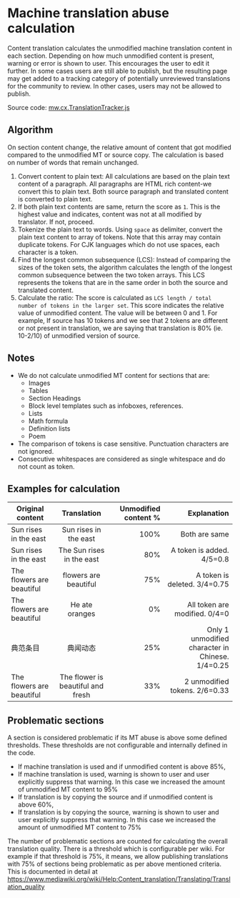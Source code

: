 # Machine translation abuse calculation

Content translation calculates the unmodified machine translation content in each section. Depending on how much unmodified content is present, warning or error is shown to user. This encourages the user to edit it further. In some cases users are still able to publish, but the resulting page may get added to a tracking category of potentially unreviewed translations for the community to review. In other cases, users may not be allowed to publish.

Source code: [mw.cx.TranslationTracker.js](https://github.com/wikimedia/mediawiki-extensions-ContentTranslation/blob/master/modules/mw.cx.TranslationTracker.js)

## Algorithm

On section content change, the relative amount of content that got modified compared to the unmodified MT or source copy. The calculation is based on number of words that remain unchanged.

1. Convert content to plain text: All calculations are based on the plain text content of a paragraph. All paragraphs are HTML rich content-we convert this to plain text. Both source paragraph and translated content is converted to plain text.
2. If both plain text contents are same, return the score as `1`. This is the highest value and indicates, content was not at all modified by translator. If not, proceed.
3. Tokenize the plain text to words. Using `space` as delimiter, convert the plain text content to array of tokens. Note that this array may contain duplicate tokens. For CJK languages which do not use spaces, each character is a token.
4. Find the longest common subsequence (LCS): Instead of comparing the sizes of the token sets, the algorithm calculates the length of the longest common subsequence between the two token arrays. This LCS represents the tokens that are in the same order in both the source and translated content.
5. Calculate the ratio: The score is calculated as `LCS length / total number of tokens in the larger set`. This score indicates the relative value of unmodified content. The value will be between 0 and 1. For example, If source has 10 tokens and we see that 2 tokens are different or not present in translation, we are saying that translation is 80% (ie. 10-2/10) of unmodified version of source.

## Notes

* We do not calculate unmodified MT content for sections that are:
  * Images
  * Tables
  * Section Headings
  * Block level templates such as infoboxes, references.
  * Lists
  * Math formula
  * Definition lists
  * Poem
* The comparison of tokens is case sensitive. Punctuation characters are not ignored.
* Consecutive whitespaces are considered as single whitespace and do not count as token.

## Examples for calculation

|Original content|Translation|Unmodified content %| Explanation |
| ------------- |:-------------:| -----:|---------------------:|
|Sun rises in the east | Sun rises in the east | 100% | Both are same |
|Sun rises in the east | The Sun rises in the east | 80% | A token is added. 4/5=0.8|
|The flowers are beautiful | flowers are beautiful | 75% | A token is deleted. 3/4=0.75|
|The flowers are beautiful | He ate oranges | 0% | All token are modified. 0/4=0|
|典范条目 |典闻动态 | 25% | Only 1 unmodified character in Chinese. 1/4=0.25|
|The flowers are beautiful |The flower is beautiful and fresh | 33% | 2 unmodified tokens. 2/6=0.33|

## Problematic sections

A section is considered problematic if its MT abuse is above some defined thresholds. These thresholds are not configurable and internally defined in the code.

* If machine translation is used and if unmodified content is above 85%,
* If machine translation is used, warning is shown to user and user explicitly suppress that warning. In this case we increased the amount of unmodified MT content to 95%
* If translation is by copying the source and if unmodified content is above 60%,
* If translation is by copying the source, warning is shown to user and user explicitly suppress that warning. In this case we increased the amount of unmodified MT content to 75%

The number of problematic sections are counted for calculating the overall translation quality. There is a threshold which is configurable per wiki. For example if that threshold is 75%, it means, we allow publishing translations with 75% of sections being problematic as per above mentioned criteria.
This is documented in detail at https://www.mediawiki.org/wiki/Help:Content_translation/Translating/Translation_quality

